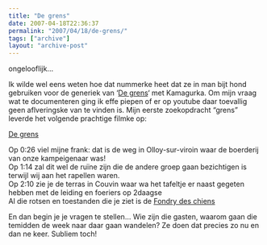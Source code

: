 ```yaml
---
title: "De grens"
date: 2007-04-18T22:36:37
permalink: "2007/04/18/de-grens/"
tags: ["archive"]
layout: "archive-post"
---
```

ongelooflijk…

Ik wilde wel eens weten hoe dat nummerke heet dat ze in man bijt hond gebruiken voor de generiek van ‘[De grens](http://www.manbijthond.be/main.asp?id=41 "http://www.manbijthond.be/main.asp?id=41")‘ met Kamagurka. Om mijn vraag wat te documenteren ging ik effe piepen of er op youtube daar toevallig geen aflveringske van te vinden is. Mijn eerste zoekopdracht “grens” leverde het volgende prachtige filmke op:

[De grens](http://www.youtube.com/watch?v=PbC-3FVBcQ4 "http://www.youtube.com/watch?v=PbC-3FVBcQ4")

Op 0:26 viel mijne frank: dat is de weg in Olloy-sur-viroin waar de boerderij van onze kampeigenaar was!  
Op 1:14 zal dit wel de ruïne zijn die de andere groep gaan bezichtigen is terwijl wij aan het rapellen waren.  
Op 2:10 zie je de terras in Couvin waar wa het tafeltje er naast gegeten hebben met de leiding en foeriers op 2daagse  
Al die rotsen en toestanden die je ziet is de [Fondry des chiens](http://www.escapades.be/esca/mcu/mcufondr.htm "http://www.escapades.be/esca/mcu/mcufondr.htm")

En dan begin je je vragen te stellen… Wie zijn die gasten, waarom gaan die temidden de week naar daar gaan wandelen? Ze doen dat precies zo nu en dan ne keer. Subliem toch!
